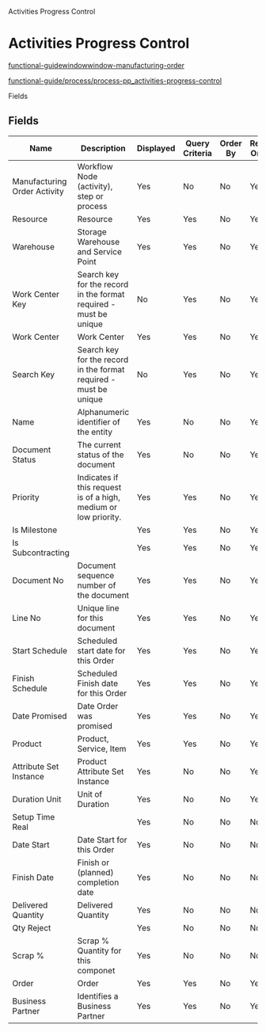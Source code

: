 
Activities Progress Control
# Activities Progress Control



[functional-guidewindowwindow-manufacturing-order](functional-guidewindowwindow-manufacturing-order.md)

[functional-guide/process/process-pp_activities-progress-control](functional-guide/process/process-pp_activities-progress-control.md)

Fields
## Fields




Name                         | Description                                                       | Displayed | Query Criteria | Order By | Read Only | Mandatory
---------------------------- | ----------------------------------------------------------------- | --------- | -------------- | -------- | --------- | ---------
Manufacturing Order Activity | Workflow Node (activity), step or process                         | Yes       | No             | No       | Yes       | No       
Resource                     | Resource                                                          | Yes       | Yes            | No       | Yes       | No       
Warehouse                    | Storage Warehouse and Service Point                               | Yes       | Yes            | No       | Yes       | No       
Work Center Key              | Search key for the record in the format required - must be unique | No        | Yes            | No       | Yes       | No       
Work Center                  | Work Center                                                       | Yes       | Yes            | No       | Yes       | No       
Search Key                   | Search key for the record in the format required - must be unique | No        | Yes            | No       | Yes       | No       
Name                         | Alphanumeric identifier of the entity                             | Yes       | No             | No       | Yes       | No       
Document Status              | The current status of the document                                | Yes       | No             | No       | Yes       | No       
Priority                     | Indicates if this request is of a high, medium or low priority.   | Yes       | Yes            | No       | Yes       | No       
Is Milestone                 |                                                                   | Yes       | Yes            | No       | Yes       | No       
Is Subcontracting            |                                                                   | Yes       | Yes            | No       | Yes       | No       
Document No                  | Document sequence number of the document                          | Yes       | Yes            | No       | Yes       | No       
Line No                      | Unique line for this document                                     | Yes       | Yes            | No       | Yes       | No       
Start Schedule               | Scheduled start date for this Order                               | Yes       | Yes            | No       | Yes       | No       
Finish Schedule              | Scheduled Finish date for this Order                              | Yes       | Yes            | No       | Yes       | No       
Date Promised                | Date Order was promised                                           | Yes       | Yes            | No       | Yes       | No       
Product                      | Product, Service, Item                                            | Yes       | Yes            | No       | Yes       | No       
Attribute Set Instance       | Product Attribute Set Instance                                    | Yes       | No             | No       | Yes       | No       
Duration Unit                | Unit of Duration                                                  | Yes       | No             | No       | Yes       | No       
Setup Time Real              |                                                                   | Yes       | No             | No       | No        | No       
Date Start                   | Date Start for this Order                                         | Yes       | No             | No       | No        | No       
Finish Date                  | Finish or (planned) completion date                               | Yes       | No             | No       | No        | No       
Delivered Quantity           | Delivered Quantity                                                | Yes       | No             | No       | No        | No       
Qty Reject                   |                                                                   | Yes       | No             | No       | No        | No       
Scrap %                      | Scrap % Quantity for this componet                                | Yes       | No             | No       | No        | No       
Order                        | Order                                                             | Yes       | Yes            | No       | Yes       | No       
Business Partner             | Identifies a Business Partner                                     | Yes       | Yes            | No       | Yes       | No       
